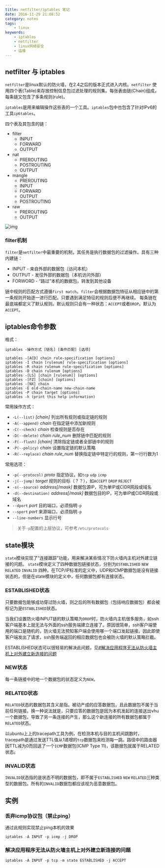 ```yaml
---
title: netfilter/iptables 笔记
date: 2016-11-29 21:08:52
category: notes
tags:
    - linux
keywords:
    - iptables
    - netfilter
    - linux网络安全
    - 运维
---
```


## netfilter 与 iptables

`netfilter`是linux默认的防火墙，在2.4之后的版本正式进入内核。`netfilter` 使用四个表(Table)来存放控制信息包过滤处理的规则集。每张表由链(Chain)组成，每条链又包含了多条规则(rule)。

`iptables`是用来编辑操作这些表的一个工具。`iptables`包中也包含了针对IPv6的工具`ip6tables`。

四个表及其包含的链：

<!-- more -->

* filter
    - INPUT
    - FORWARD
    - OUTPUT
* nat
    - PREROUTING
    - POSTROUTING
    - OUTPUT
* mangle
    - PREROUTING
    - INPUT
    - FORWARD
    - OUTPUT
    - POSTROUTING
* raw
    - PREROUTING
    - OUTPUT

![img](/img/2016-11-29-iptables-usage_1.png)

### filter机制

`filter`是`netfilter`中最重要的机制，其任务是执行数据包的过滤操作。具有三种内建链：

* INPUT - 来自外部的数据包（访问本机）
* OUTPUT - 发往外部的数据包（本机访问外部）
* FORWORD - “路过”本机的数据包，转发到其他设备

链中规则的匹配方式遵循`first match`。`filter`会根据数据包特征从相应链中的第一条规则开始逐一进行匹配。只要遇到满足特征的规则后便不再继续。
每条链在最底端都定义了默认规则。默认规则只会有一种状态：`ACCEPT`或者`DROP`。默认为`ACCEPT`。

## iptables命令参数

格式：
```
iptables -操作方式 [链名] [条件匹配] [选项]

iptables -[ACD] chain rule-specification [options]
iptables -I chain [rulenum] rule-specification [options]
iptables -R chain rulenum rule-specification [options]
iptables -D chain rulenum [options]
iptables -[LS] [chain [rulenum]] [options]
iptables -[FZ] [chain] [options]
iptables -[NX] chain
iptables -E old-chain-name new-chain-name
iptables -P chain target [options]
iptables -h (print this help information)

```

常用操作方式：

* `-L(--list)` *[chain]* 列出所有规则或指定链的规则
* `-A(--append)` *chain* 在指定链中添加新规则
* `-C(--check)` *chain* 检查规则是否存在
* `-D(--delete)` *chain rule_num* 删除链中匹配的规则
* `-F(--flush)` *[chain]* 清除指定链或者全部链中的规则
* `-P(--policy)` *chain* 设置指定链的默认策略
* `-R(--replace)` *chain rule_num* 替换指定链中特定行的规则，第一行行数为1


常用选项：

* `-p(--protocol)` *proto* 指定协议，如`tcp` `udp` `icmp`
* `-j(--jump)` *target* 规则的目标（？？），如`ACCEPT` `DROP` `REJECT`
* `-s(--source)` *address[/mask]* 数据包源IP，可为单IP或CIDR网段或域名
* `-d(--destination)` *address[/mask]* 数据包目的IP，可为单IP或CIDR网段或域名
* `--dport` *port* 目的端口，必须指明`-p`
* `--sport` *port* 来源端口，必须指明`-p`
* `--line-numbers` 显示行号

>关于`-p`配置的上层协议，可参考`/etc/protocols`

## state模块

`state`模块实现了“连接跟踪”功能，用来解决某些情况下防火墙内主机对外建立链接的问题。
`state`模块定义了四种数据包链接状态，分别为`ESTABLISHED` `NEW` `RELATED` `INVALID` 四种。在TCP/IP标准的定义中，UDP和ICMP数据包是没有链接状态的，但是在state模块的定义中，任何数据包都有连接状态。

### ESTABLISHED状态

只要数据包能够成功穿过防火墙，则之后的所有数据包（包括响应数据包）都会被标记为是`ESTABLISHED`状态。

当我们设置防火墙INPUT链的默认策略为`DROP`时，防火墙内主机很多服务，如ssh客户端基本上就无法与外面的ssh服务端建立连接了。原因很简单，ssh客户端使用的端口是随机的，防火墙无法预知客户端会使用哪一个端口发起链接。因此即使客户端发出了请求，ssh服务端返回的相应数据包也会被防火墙的默认策略拦截。

ESTABLISHED状态可以很轻易的解决此问题，见[#解决应用程序无法从防火墙主机上对外建立新连接的问题](#解决应用程序无法从防火墙主机上对外建立新连接的问题)

### NEW状态

每一条链接中的地一个数据包的状态定义为`NEW`。

### RELATED状态

`RELATED`状态的数据包其含义是指，被动产成的应答数据包，且此数据包不属于当前任何链接。换一种说法就是，只要应答的数据包是因为本机发起的连接送出vhu一个数据包，导致了另一条连接的产生，那么这个新连接的所有数据包都属于`RELATED`状态。

以ubuntu上上的tracepath工具为例，在检测本机与目的主机间跳数时，tracepath是通过发送TTL值从1递增的`tcp`数据包来检测每一跳。路径中的路由器因TTL减为0而回送了一个`ICMP`数据包(ICMP Type 11)，该数据包就属于RELATED状态。

### INVALID状态

`INVALID`状态指的是状态不明的数据包，即不属于`ESTABLISHED` `NEW` `RELATED`三种类型的数据包。所有的`INVALID`数据包都应该视为恶意数据包。


## 实例

### 丢弃icmp协议包（禁止ping）

通过此规则实现禁止ping本机的效果
```
iptables -A INPUT -p icmp -j DROP
```

### 解决应用程序无法从防火墙主机上对外建立新连接的问题

```
iptables -A INPUT -p tcp -m state ESTABLISHED -j ACCEPT
```
